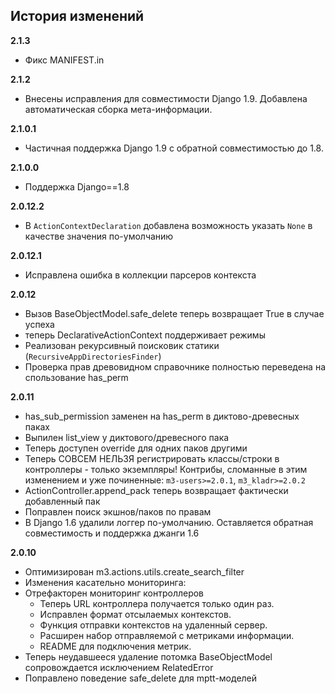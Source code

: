 ## История изменений

**2.1.3**
- Фикс MANIFEST.in

**2.1.2**
- Внесены исправления для совместимости Django 1.9. Добавлена автоматическая сборка мета-информации.

**2.1.0.1**
- Частичная поддержка Django 1.9 с обратной совместимостью до 1.8.

**2.1.0.0**
- Поддержка Django==1.8

**2.0.12.2**
- В ``ActionContextDeclaration`` добавлена возможность указать ``None`` в качестве значения по-умолчанию

**2.0.12.1**
- Исправлена ошибка в коллекции парсеров контекста

**2.0.12**
- Вызов BaseObjectModel.safe_delete теперь возвращает True в случае успеха
- теперь DeclarativeActionContext поддерживает режимы
- Реализован рекурсивный поисковик статики (``RecursiveAppDirectoriesFinder``)
- Проверка прав древовидном справочнике полностью переведена на спользование has_perm

**2.0.11**
- has_sub_permission заменен на has_perm в диктово-древесных паках
- Выпилен list_view у диктового/древесного пака
- Теперь доступен override для одних паков другими
- Теперь СОВСЕМ НЕЛЬЗЯ регистрировать классы/строки в контроллеры - только экземпляры! Контрибы, сломанные в этим изменением и уже починенные: `m3-users>=2.0.1`, `m3_kladr>=2.0.2`
- ActionController.append_pack теперь возвращает фактически добавленный пак
- Поправлен поиск экшнов/паков по правам
- В Django 1.6 удалили логгер по-умолчанию. Оставляется обратная совместимость и поддержка джанги 1.6

**2.0.10**
- Оптимизирован m3.actions.utils.create_search_filter
- Изменения касательно мониторинга:
- Отрефакторен мониторинг контроллеров
  - Теперь URL контроллера получается только один раз.
  - Исправлен формат отсылаемых контекстов.
  - Функция отправки контекстов на удаленный сервер.
  - Расширен набор отправляемой с метриками информации.
  - README для подключения метрик.
- Теперь неудавшееся удаление потомка BaseObjectModel сопровождается исключением RelatedError
- Поправлено поведение safe_delete для mptt-моделей
